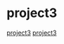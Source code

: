 # project3
[project3](https://miro.com/app/board/uXjVPEvCHhs=/?share_link_id=406245156010)
[project3](https://trello.com/b/73KuFj3Y/project)
